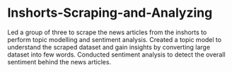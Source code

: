 # Inshorts-Scraping-and-Analyzing

Led a group of three to scrape the news articles from the inshorts to perform topic modelling and sentiment analysis. 
Created a topic model to understand the scraped dataset and gain insights by converting large dataset into few words.
Conducted sentiment analysis to detect the overall sentiment behind the news articles.

